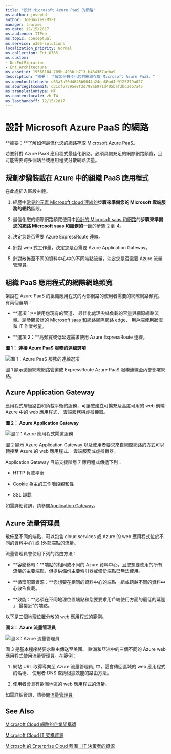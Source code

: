 ```yaml
---
title: "設計 Microsoft Azure PaaS 的網路"
ms.author: josephd
author: JoeDavies-MSFT
manager: laurawi
ms.date: 12/15/2017
ms.audience: ITPro
ms.topic: conceptual
ms.service: o365-solutions
localization_priority: Normal
ms.collection: Ent_O365
ms.custom:
- DecEntMigration
- Ent_Architecture
ms.assetid: 19568184-705b-493b-b713-b484367adba9
description: "摘要： 了解如何最佳化您的網路存取 Microsoft Azure PaaS。"
ms.openlocfilehash: d63a7a20d4648b0044a24ea86ad4e9125779a027
ms.sourcegitcommit: d31cf57295e8f3d798ab971d405baf3bd3eb7a45
ms.translationtype: MT
ms.contentlocale: zh-TW
ms.lasthandoff: 12/15/2017
---
```

# <a name="designing-networking-for-microsoft-azure-paas"></a>設計 Microsoft Azure PaaS 的網路

 **摘要：**了解如何最佳化您的網路存取 Microsoft Azure PaaS。
  
若要針對 Azure PaaS 應用程式最佳化網路，必須具備充足的網際網路頻寬，且可能需要跨多個站台或應用程式分散網路流量。
  
## <a name="planning-steps-for-hosting-organization-paas-applications-in-azure"></a>規劃步驟裝載在 Azure 中的組織 PaaS 應用程式

在此處插入區段主體。
  
1. 經歷中[常見的元素 Microsoft cloud 連線的](common-elements-of-microsoft-cloud-connectivity.md)**步驟來準備您的 Microsoft 雲端服務的網路**區段。
    
2. 最佳化您的網際網路頻寬使用中[設計的 Microsoft saas 和網路](designing-networking-for-microsoft-saas.md)的**步驟來準備您的網路 Microsoft saas 和服務的**一節的步驟 2 到 4。
    
3. 決定您是否需要 Azure ExpressRoute 連線。
    
4. 針對 web 式工作量，決定您是否需要 Azure Application Gateway。
    
5. 針對散佈至不同的資料中心中的不同端點流量，決定您是否需要 Azure 流量管理員。
    
## <a name="internet-bandwidth-for-organization-paas-applications"></a>組織 PaaS 應用程式的網際網路頻寬

架設在 Azure PaaS 的組織應用程式的內部網路的使用者需要的網際網路頻寬。有兩個選項：
  
- **選項 1:**使用您現有的管道、 最佳化處理尖峰負載的容量與網際網路流量。請參閱[設計的 Microsoft saas 和網路](designing-networking-for-microsoft-saas.md)網際網路 edge、 用戶端使用狀況和 IT 作業考量。
    
- **選項 2：**高頻寬或低延遲需求使用 Azure ExpressRoute 連線。
    
**圖 1： 連接 Azure PaaS 服務的連線選項**

![圖 1：Azure PaaS 服務的連線選項](images/Network_Poster/PaaS1.png)
  
圖 1 顯示透過網際網路管道或 ExpressRoute Azure PaaS 服務連線至內部部署網路。
  
## <a name="azure-application-gateway"></a>Azure Application Gateway

應用程式層級路由和負載平衡的服務，可讓您建立可擴充及高度可用的 web 前端 Azure 中的 web 應用程式、 雲端服務與虛擬機器。 
  
**圖 2： Azure Application Gateway**

![圖 2：Azure 應用程式閘道服務](images/Network_Poster/PaaS2.png)
  
圖 2 顯示 Azure Application Gateway 以及使用者要求來自網際網路的方式可以轉接至 Azure 的 web 應用程式、 雲端服務或虛擬機器。
  
Application Gateway 目前支援階層 7 應用程式傳遞下列：
  
- HTTP 負載平衡
    
- Cookie 為主的工作階段親和性
    
- SSL 卸載
    
如需詳細資訊，請參閱[Application Gateway](https://docs.microsoft.com/azure/application-gateway/application-gateway-introduction)。
  
## <a name="azure-traffic-manager"></a>Azure 流量管理員

散佈至不同的端點，可以包含 cloud services 或 Azure 的 web 應用程式位於不同的資料中心] 或 [外部端點的流量。
  
流量管理員會使用下列的路由方法：
  
- **容錯移轉：**端點的相同或不同的 Azure 資料中心，且您想要使用的所有流量的主要端點，但提供備份主要索引器或備份端點已無法使用。
    
- **循環配置資源：**您想要在相同的資料中心的端點一組或跨越不同的資料中心散佈負載。
    
- **效能：**必須在不同地理位置端點和您要要求用戶端使用方面的最低的延遲 」 最接近"的端點。
    
以下是三個地理位置分散的 web 應用程式的範例。
  
**圖 3： Azure 流量管理員**

![圖 3：Azure 流量管理員](images/Network_Poster/PaaS3.png)
  
圖 3 是基本程序將要求路由傳送至美國、 歐洲和亞洲中的三個不同的 Azure web 應用程式使用流量管理員。在範例：
  
1. 網站 URL 取得導向至 Azure 流量管理員] 中，這會傳回區域的 web 應用程式的名稱、 使用者 DNS 查詢根據效能的路由方法。
    
2. 使用者會具有歐洲地區的 web 應用程式的流量。
    
如需詳細資訊，請參閱[流量管理員](https://docs.microsoft.com/azure/traffic-manager/traffic-manager-overview)。
  
## <a name="see-also"></a>See Also

[Microsoft Cloud 網路的企業架構師](microsoft-cloud-networking-for-enterprise-architects.md)
  
[Microsoft Cloud IT 架構資源](microsoft-cloud-it-architecture-resources.md)

[Microsoft 的 Enterprise Cloud 藍圖：IT 決策者的資源](https://sway.com/FJ2xsyWtkJc2taRD)



